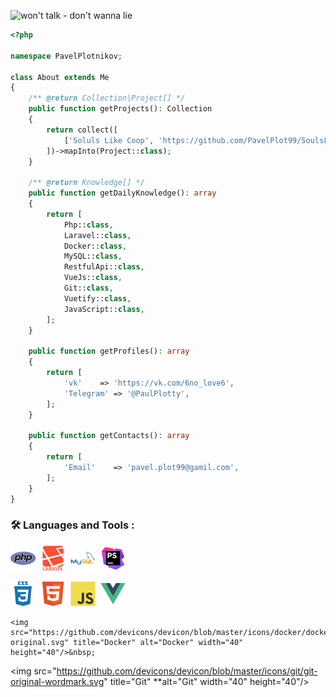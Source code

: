 ![won't talk - don't wanna lie](https://www.aluxe.me/wp-content/uploads/2016/01/moj-php-mvc-framework-wide.jpg)

```php
<?php

namespace PavelPlotnikov;

class About extends Me
{
    /** @return Collection|Project[] */
    public function getProjects(): Collection
    {
        return collect([
            ['Soluls Like Coop', 'https://github.com/PavelPlot99/SoulsLikeCoopVue'],
        ])->mapInto(Project::class);
    }

    /** @return Knowledge[] */
    public function getDailyKnowledge(): array
    {
        return [
            Php::class,
            Laravel::class,
            Docker::class,
            MySQL::class,
            RestfulApi::class,
            VueJs::class,
            Git::class,
            Vuetify::class,
            JavaScript::class,
        ];
    }

    public function getProfiles(): array
    {
        return [
            'vk'    => 'https://vk.com/6no_love6',
            'Telegram' => '@PaulPlotty',
        ];
    }

    public function getContacts(): array
    {
        return [
            'Email'    => 'pavel.plot99@gamil.com',
        ];
    }
}
```

### :hammer_and_wrench: Languages and Tools :
<div>
  <img src="https://github.com/devicons/devicon/blob/master/icons/php/php-original.svg" title="PHP" alt="PHP" width="40" height="40"/>&nbsp;
  <img src="https://github.com/devicons/devicon/blob/master/icons/laravel/laravel-plain-wordmark.svg" title="Laravel" alt="Laravel" width="40" height="40"/>&nbsp;
  <img src="https://github.com/devicons/devicon/blob/master/icons/mysql/mysql-original-wordmark.svg" title="MySQL" alt="MySQL" width="40" height="40"/>&nbsp;
  <img src="https://github.com/devicons/devicon/blob/master/icons/phpstorm/phpstorm-original.svg" title="PHPStorm" alt="PHPStorm" width="40" height="40"/>&nbsp;
    
  <img src="https://github.com/devicons/devicon/blob/master/icons/css3/css3-plain-wordmark.svg"  title="CSS3" alt="CSS" width="40" height="40"/>&nbsp;
  <img src="https://github.com/devicons/devicon/blob/master/icons/html5/html5-original.svg" title="HTML5" alt="HTML" width="40" height="40"/>&nbsp;
  <img src="https://github.com/devicons/devicon/blob/master/icons/javascript/javascript-original.svg" title="JavaScript" alt="JavaScript" width="40" height="40"/>&nbsp;
     <img src="https://github.com/devicons/devicon/blob/master/icons/vuejs/vuejs-original.svg" title="Vue" alt="Vue" width="40" height="40"/>&nbsp;
    
    <img src="https://github.com/devicons/devicon/blob/master/icons/docker/docker-original.svg" title="Docker" alt="Docker" width="40" height="40"/>&nbsp;
    
  <img src="https://github.com/devicons/devicon/blob/master/icons/git/git-original-wordmark.svg" title="Git" **alt="Git" width="40" height="40"/>&nbsp;
</div>
